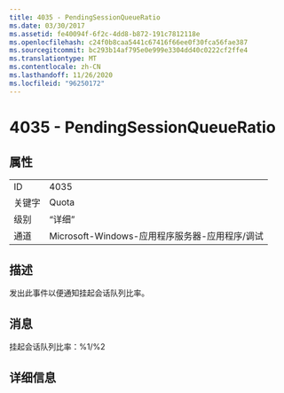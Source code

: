 ```yaml
---
title: 4035 - PendingSessionQueueRatio
ms.date: 03/30/2017
ms.assetid: fe40094f-6f2c-4dd8-b872-191c7812118e
ms.openlocfilehash: c24f0b8caa5441c67416f66ee0f30fca56fae387
ms.sourcegitcommit: bc293b14af795e0e999e3304dd40c0222cf2ffe4
ms.translationtype: MT
ms.contentlocale: zh-CN
ms.lasthandoff: 11/26/2020
ms.locfileid: "96250172"
---
```

# <a name="4035---pendingsessionqueueratio"></a>4035 - PendingSessionQueueRatio

## <a name="properties"></a>属性  
  
|||  
|-|-|  
|ID|4035|  
|关键字|Quota|  
|级别|“详细”|  
|通道|Microsoft-Windows-应用程序服务器-应用程序/调试|  
  
## <a name="description"></a>描述  

 发出此事件以便通知挂起会话队列比率。  
  
## <a name="message"></a>消息  

 挂起会话队列比率：%1/%2  
  
## <a name="details"></a>详细信息
